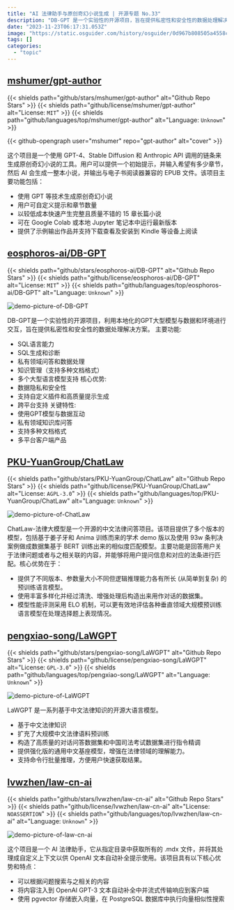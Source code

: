 ```yaml
---
title: "AI 法律助手与原创奇幻小说生成 | 开源专题 No.33"
description: "DB-GPT 是一个实验性的开源项目，旨在提供私密性和安全性的数据处理解决方案。它利用本地化的 GPT 大型模型与数据和环境进行交互，具有 SQL 语言能力、私有领域问答和数据处理、知识管理等功能。另外，它支持自定义插件和高质量提示生成，并且跨平台支持。"
date: "2023-11-23T06:17:31.053Z"
image: "https://static.osguider.com/history/osguider/0d967b808505a4558c830d010356fa4d.png"
tags: []
categories:
  - "topic"
---
```


## [mshumer/gpt-author](https://github.com/mshumer/gpt-author)

{{< shields path="github/stars/mshumer/gpt-author" alt="Github Repo Stars" >}} {{< shields path="github/license/mshumer/gpt-author" alt="License: `MIT`" >}} {{< shields path="github/languages/top/mshumer/gpt-author" alt="Language: `Unknown`" >}}

{{< github-opengraph user="mshumer" repo="gpt-author" alt="cover" >}}

这个项目是一个使用 GPT-4、Stable Diffusion 和 Anthropic API 调用的链条来生成原创奇幻小说的工具。用户可以提供一个初始提示，并输入希望有多少章节，然后 AI 会生成一整本小说，并输出与电子书阅读器兼容的 EPUB 文件。该项目主要功能包括：

- 使用 GPT 等技术生成原创奇幻小说
- 用户可自定义提示和章节数量
- 以较低成本快速产生完整且质量不错的 15 章长篇小说
- 可在 Google Colab 或本地 Jupyter 笔记本中运行最新版本
- 提供了示例输出作品并支持下载查看及安装到 Kindle 等设备上阅读

## [eosphoros-ai/DB-GPT](https://github.com/eosphoros-ai/DB-GPT)

{{< shields path="github/stars/eosphoros-ai/DB-GPT" alt="Github Repo Stars" >}} {{< shields path="github/license/eosphoros-ai/DB-GPT" alt="License: `MIT`" >}} {{< shields path="github/languages/top/eosphoros-ai/DB-GPT" alt="Language: `Unknown`" >}}

![demo-picture-of-DB-GPT](https://static.osguider.com/history/osguider/4ffc11b44a5feb8fc4dcf872ca665900.png)

DB-GPT是一个实验性的开源项目，利用本地化的GPT大型模型与数据和环境进行交互，旨在提供私密性和安全性的数据处理解决方案。
主要功能:

- SQL语言能力
- SQL生成和诊断
- 私有领域问答和数据处理
- 知识管理（支持多种文档格式）
- 多个大型语言模型支持
核心优势:
- 数据隐私和安全性
- 支持自定义插件和高质量提示生成
- 跨平台支持
关键特性:
- 使用GPT模型与数据互动
- 私有领域知识库问答
- 支持多种文档格式
- 多平台客户端产品

## [PKU-YuanGroup/ChatLaw](https://github.com/PKU-YuanGroup/ChatLaw)

{{< shields path="github/stars/PKU-YuanGroup/ChatLaw" alt="Github Repo Stars" >}} {{< shields path="github/license/PKU-YuanGroup/ChatLaw" alt="License: `AGPL-3.0`" >}} {{< shields path="github/languages/top/PKU-YuanGroup/ChatLaw" alt="Language: `Unknown`" >}}

![demo-picture-of-ChatLaw](https://static.osguider.com/history/2023/af987172cb66ce43f2dfb89b50a98518.png)

ChatLaw-法律大模型是一个开源的中文法律问答项目。该项目提供了多个版本的模型，包括基于姜子牙和 Anima 训练而来的学术 demo 版以及使用 93w 条判决案例做成数据集基于 BERT 训练出来的相似度匹配模型。主要功能是回答用户关于法律问题或者与之相关联的内容，并能够将用户提问信息和对应的法条进行匹配。核心优势在于：

- 提供了不同版本、参数量大小不同但逻辑推理能力各有所长 (从简单到复杂) 的预训练语言模型。
- 使用丰富多样化并经过清洗、增强处理后构造出来用作对话的数据集。
- 模型性能评测采用 ELO 机制，可以更有效地评估各种垂直领域大规模预训练语言模型在处理选择题上表现情况。

## [pengxiao-song/LaWGPT](https://github.com/pengxiao-song/LaWGPT)

{{< shields path="github/stars/pengxiao-song/LaWGPT" alt="Github Repo Stars" >}} {{< shields path="github/license/pengxiao-song/LaWGPT" alt="License: `GPL-3.0`" >}} {{< shields path="github/languages/top/pengxiao-song/LaWGPT" alt="Language: `Unknown`" >}}

![demo-picture-of-LaWGPT](https://static.osguider.com/history/2023/5c5f734117ed952e00a29024189130ba.png)

LaWGPT 是一系列基于中文法律知识的开源大语言模型。

- 基于中文法律知识
- 扩充了大规模中文法律语料预训练
- 构造了高质量的对话问答数据集和中国司法考试数据集进行指令精调
- 提供强化版的通用中文基座模型，增强在法律领域的理解能力。
- 支持命令行批量推理，方便用户快速获取结果。

## [lvwzhen/law-cn-ai](https://github.com/lvwzhen/law-cn-ai)

{{< shields path="github/stars/lvwzhen/law-cn-ai" alt="Github Repo Stars" >}} {{< shields path="github/license/lvwzhen/law-cn-ai" alt="License: `NOASSERTION`" >}} {{< shields path="github/languages/top/lvwzhen/law-cn-ai" alt="Language: `Unknown`" >}}

![demo-picture-of-law-cn-ai](https://static.osguider.com/history/2023/ed16ab6e0db428be96faf056ed284e03.png)

这个项目是一个 AI 法律助手，它从指定目录中获取所有的 .mdx 文件，并将其处理成自定义上下文以供 OpenAI 文本自动补全提示使用。该项目具有以下核心优势和特点：

- 可以根据问题搜索与之相关的内容
- 将内容注入到 OpenAI GPT-3 文本自动补全中并流式传输响应到客户端
- 使用 pgvector 存储嵌入向量，在 PostgreSQL 数据库中执行向量相似性搜索
